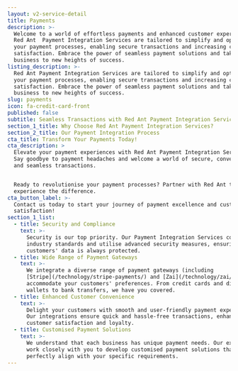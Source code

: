 ```yaml
---
layout: v2-service-detail
title: Payments
description: >-
  Welcome to a world of effortless payments and enhanced customer experiences!
  Red Ant  Payment Integration Services are tailored to simplify and optimise
  your payment processes, enabling secure transactions and increasing customer
  satisfaction. Embrace the power of seamless payment solutions and take your
  business to new heights of success.
listing_description: >-
  Red Ant Payment Integration Services are tailored to simplify and optimise
  your payment processes, enabling secure transactions and increasing customer
  satisfaction. Embrace the power of seamless payment solutions and take your
  business to new heights of success.
slug: payments
icon: fa-credit-card-front
published: false
subtitle: Seamless Transactions with Red Ant Payment Integration Services
section_1_title: Why Choose Red Ant Payment Integration Services?
section_2_title: Our Payment Integration Process
cta_title: Transform Your Payments Today!
cta_description: >
  Elevate your payment experiences with Red Ant Payment Integration Services.
  Say goodbye to payment headaches and welcome a world of secure, convenient,
  and seamless transactions.


  Ready to revolutionise your payment processes? Partner with Red Ant to
  experience the difference.
cta_button_label: >-
  Contact us today to start your journey of payment excellence and customer
  satisfaction!
section_1_list:
  - title: Security and Compliance
    text: >-
      Security is our top priority. Our Payment Integration Services comply with
      industry standards and utilise advanced security measures, ensuring your
      customers' data is always protected.
  - title: Wide Range of Payment Gateways
    text: >-
      We integrate a diverse range of payment gateways (including
      [Stripe](/technology/stripe-payments/) and [Zai](/technology/zai/) to
      accommodate your customers' preferences. From credit cards and digital
      wallets to bank transfers, we have you covered.
  - title: Enhanced Customer Convenience
    text: >-
      Delight your customers with smooth and user-friendly payment experiences.
      Our integrations ensure quick and hassle-free transactions, enhancing
      customer satisfaction and loyalty.
  - title: Customised Payment Solutions
    text: >-
      We understand that each business has unique payment needs. Our experts
      work closely with you to develop customised payment solutions that
      perfectly align with your specific requirements.
---
```







